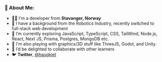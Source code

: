 ### 👋 About Me:

- 👨‍💻 I'm a developer from **Stavanger, Norway**
- 🌱 I have a background from the Robotics Industry, recently switched to full-stack web development
- 🌱 I’m currently exploring JavaScript, TypeScript, CSS, TailWind, Node.js, React, Next JS, Prisma, Postgres, MongoDB etc.
- 🌱 I'm also playing with graphics/3D stuff like ThreeJS, Godot, and Unity.
- 👯 I’d be delighted to collaborate with other learners
- 🐦  **Twitter**, [@haugkjet](https://twitter.com/haugkjet)
<!--
**haugkjet/haugkjet** is a ✨ _special_ ✨ repository because its `README.md` (this file) appears on your GitHub profile.

Here are some ideas to get you started:

- 🔭 I’m currently working on ...
- 🌱 I’m currently learning ...
- 👯 I’m looking to collaborate on ...
- 🤔 I’m looking for help with ...
- 💬 Ask me about ...
- 📫 How to reach me: ...
- 😄 Pronouns: ...
- ⚡ Fun fact: ...
-->
